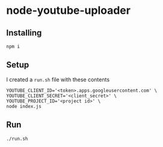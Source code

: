 # node-youtube-uploader

## Installing

`npm i`

## Setup

I created a `run.sh` file with these contents
```
YOUTUBE_CLIENT_ID='<token>.apps.googleusercontent.com' \
YOUTUBE_CLIENT_SECRET='<client_secret>' \
YOUTUBE_PROJECT_ID='<project id>' \
node index.js
```

## Run

`./run.sh`
